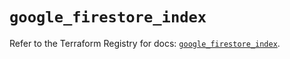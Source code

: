 # `google_firestore_index`

Refer to the Terraform Registry for docs: [`google_firestore_index`](https://registry.terraform.io/providers/hashicorp/google-beta/6.35.0/docs/resources/google_firestore_index).
